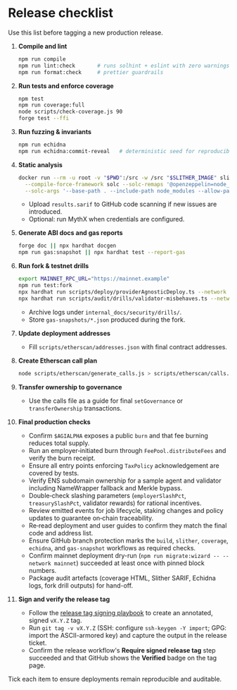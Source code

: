 # Release checklist

Use this list before tagging a new production release.

1. **Compile and lint**
   ```bash
   npm run compile
   npm run lint:check       # runs solhint + eslint with zero warnings
   npm run format:check     # prettier guardrails
   ```
2. **Run tests and enforce coverage**
   ```bash
   npm test
   npm run coverage:full
   node scripts/check-coverage.js 90
   forge test --ffi
   ```
3. **Run fuzzing & invariants**
   ```bash
   npm run echidna
   npm run echidna:commit-reveal   # deterministic seed for reproducibility
   ```
4. **Static analysis**
   ```bash
   docker run --rm -u root -v "$PWD":/src -w /src "$SLITHER_IMAGE" slither . --fail-high --exclude-dependencies \
     --compile-force-framework solc --solc-remaps '@openzeppelin=node_modules/@openzeppelin' \
     --solc-args '--base-path . --include-path node_modules --allow-paths .,node_modules' --sarif results.sarif
   ```
   - Upload `results.sarif` to GitHub code scanning if new issues are introduced.
   - Optional: run MythX when credentials are configured.
5. **Generate ABI docs and gas reports**
   ```bash
   forge doc || npx hardhat docgen
   npm run gas:snapshot || npx hardhat test --report-gas
   ```
6. **Run fork & testnet drills**
   ```bash
   export MAINNET_RPC_URL="https://mainnet.example"
   npm run test:fork
   npx hardhat run scripts/deploy/providerAgnosticDeploy.ts --network sepolia
   npx hardhat run scripts/audit/drills/validator-misbehaves.ts --network hardhat
   ```
   - Archive logs under `internal_docs/security/drills/`.
   - Store `gas-snapshots/*.json` produced during the fork.
7. **Update deployment addresses**
   - Fill `scripts/etherscan/addresses.json` with final contract addresses.
8. **Create Etherscan call plan**
   ```bash
   node scripts/etherscan/generate_calls.js > scripts/etherscan/calls.json
   ```
9. **Transfer ownership to governance**
   - Use the calls file as a guide for final `setGovernance` or `transferOwnership` transactions.

10. **Final production checks**
    - Confirm `$AGIALPHA` exposes a public `burn` and that fee burning reduces total supply.
    - Run an employer‑initiated burn through `FeePool.distributeFees` and verify the burn receipt.
    - Ensure all entry points enforcing `TaxPolicy` acknowledgement are covered by tests.
    - Verify ENS subdomain ownership for a sample agent and validator including NameWrapper fallback and Merkle bypass.
    - Double‑check slashing parameters (`employerSlashPct`, `treasurySlashPct`, validator rewards) for rational incentives.
    - Review emitted events for job lifecycle, staking changes and policy updates to guarantee on‑chain traceability.
    - Re‑read deployment and user guides to confirm they match the final code and address list.
    - Ensure GitHub branch protection marks the `build`, `slither`, `coverage`, `echidna`, and `gas-snapshot` workflows as required checks.
    - Confirm mainnet deployment dry-run (`npm run migrate:wizard -- --network mainnet`) succeeded at least once with pinned block numbers.
    - Package audit artefacts (coverage HTML, Slither SARIF, Echidna logs, fork drill outputs) for hand-off.

11. **Sign and verify the release tag**
    - Follow the [release tag signing playbook](release-tag-signing.md) to create an annotated, signed `vX.Y.Z` tag.
    - Run `git tag -v vX.Y.Z` (SSH: configure `ssh-keygen -Y import`; GPG: import the ASCII-armored key) and capture the output in the release ticket.
    - Confirm the release workflow's **Require signed release tag** step succeeded and that GitHub shows the **Verified** badge on the tag page.

Tick each item to ensure deployments remain reproducible and auditable.
